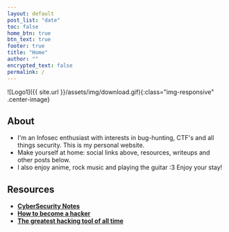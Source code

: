 ```yaml
---
layout: default
post_list: "date"
toc: false
home_btn: true
btn_text: true
footer: true
title: "Home"
author: ""
encrypted_text: false
permalink: /
---
```


![Logo1]({{ site.url }}/assets/img/download.gif){:class="img-responsive" .center-image}

##  About
* I'm an Infosec enthusiast with interests in bug-hunting, CTF's and all things security. This is my personal website. 
* Make yourself at home: social links above, resources, writeups and other posts below.
* I also enjoy anime, rock music and playing the guitar :3 Enjoy your stay!


## Resources

* [**CyberSecurity Notes**](https://www.notion.so/Cyber-Security-Notes-71af3df58bba45c6bd171952ee6967aa)
* [**How to become a hacker**](http://www.catb.org/~esr/faqs/hacker-howto.html)
* [**The greatest hacking tool of all time**](https://www.google.com)


